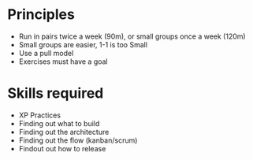 # Principles

* Run in pairs twice a week (90m), or small groups once a week (120m)
* Small groups are easier, 1-1 is too Small
* Use a pull model
* Exercises must have a goal

# Skills required

* XP Practices
* Finding out what to build
* Finding out the architecture
* Finding out the flow (kanban/scrum)
* Findout out how to release